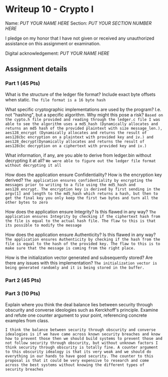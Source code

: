 # Writeup 10 - Crypto I

Name: *PUT YOUR NAME HERE*
Section: *PUT YOUR SECTION NUMBER HERE*

I pledge on my honor that I have not given or received any unauthorized assistance on this assignment or examination.

Digital acknowledgement: *PUT YOUR NAME HERE*


## Assignment details

### Part 1 (45 Pts)
What is the structure of the ledger file format? Include exact byte offsets when static.
`The file format is a 16 byte hash`

What specific cryptographic implementations are used by the program? I.e. not "hashing", but a specific algorithm. Why might this pose a risk?
`Based on the cypto.h file provided and reading through the ledger.c file I was able to see the algorithm uses a md5_hash (Dynamically allocates and returns an md5 hash of the provided plaintext with
size message_len.), aes128_encrypt (Dynamically allocates and returns the result of aes128cbc encryption on a
plaintext with provided key and iv.) and aes128_decrypt(Dynamically allocates and returns the result of aes128cbc decryption on a ciphertext with provided key and iv.)`

What information, if any, are you able to derive from ledger.bin without decrypting it at all?
`We were able to figure out the ledger file format without decrypting it all`

How does the application ensure Confidentiality? How is the encryption key derived?
`The application ensures confidentiality by encrypting the messages prior to writing to a file using the md5_hash and aes128_encrypt. The encryption key is derived by first sending in the argv[1] and length to the md5_hash which returns a hash, but then to get the final key you only keep the first two bytes and turn all the other bytes to zero`

How does the application ensure Integrity? Is this flawed in any way?
`The application ensures Integrity by checking if the ciphertext hash from the file is equal to the actual hash file. The flaw to this is that its possible to modify the message`

How does the application ensure Authenticity? Is this flawed in any way?
`The application ensures Authenticity by checking if the hash from the file is equal to the hash of the provided key. The flaw to this is to make sure that the message is coming from the right place.`

How is the initialization vector generated and subsequently stored? Are there any issues with this implementation?
`The initialization vector is being generated randomly and it is being stored in the buffer.`
### Part 2 (45 Pts)

### Part 3 (10 Pts)
Explain where you think the deal balance lies between security through obscurity and converse ideologies such as Kerckhoff's principle. Examine and refute one counter argument to your point, referencing concrete examples from class.

`I think the balance between security through obscurity and converse idealogies is if we have came across known security breaches and know how to prevent those then we should build systems to prevent those and not follow security through obscurity, but without unknown factors I think security through obscurity is totally fine. A counter argument to this obscurity idealogy is that its very weak and we should do everything in our hands to have good security. The counter to this proposal is that it could be very expensive to research and come across the best systems without knowing the different types of security breaches`
